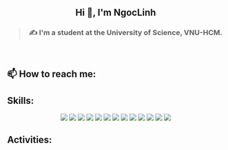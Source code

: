 <h2 align="center">Hi 👋, I'm NgocLinh</h2>
<p align="center">
  <h3 align="center">
</p>

> ✍ I'm a student at the University of Science, VNU-HCM. 

<br />


## 📫 How to reach me:



## Skills:
<p align="center">
  <img src="https://img.icons8.com/color/48/000000/python--v1.png"/>
  <img src="https://img.icons8.com/color/48/000000/postgreesql.png"/> <!-- PostgreSQL -->
  <img src="https://img.icons8.com/color/48/000000/google-colab.png"/> <!-- Google Colab -->
  <img src="https://img.icons8.com/external-tal-revivo-color-tal-revivo/48/000000/external-kaggle-an-online-community-of-data-scientists-and-machine-learners-owned-by-google-color-tal-revivo.png"/> <!-- Kaggle -->
  <img src="https://img.icons8.com/color/48/000000/microsoft-sql-server.png"/>
  <img src="https://img.icons8.com/color/48/000000/mysql-logo.png"/>
  <img src="https://img.icons8.com/color/48/000000/mongodb.png"/>
  <img src="https://img.icons8.com/fluent/48/000000/matlab.png"/>
  <img src="https://img.icons8.com/color/48/000000/git.png"/>
  <img src="https://img.icons8.com/color/48/000000/github-2.png"/>
  <img src="https://img.icons8.com/color/48/000000/visual-studio-code-2019.png"/>
  <img src="https://img.icons8.com/color/48/null/visual-studio--v2.png"/>
  <img src="https://img.icons8.com/dusk/48/000000/anaconda.png"/>
</p>

## Activities:
